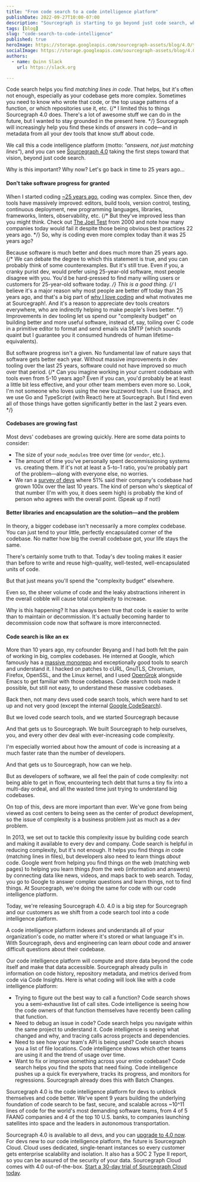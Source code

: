 ```yaml
---
title: "From code search to a code intelligence platform"
publishDate: 2022-09-27T10:00-07:00
description: "Sourcegraph is starting to go beyond just code search, which helps you find matching lines in code. We want to help you find answers in code, and we call this code intelligence."
tags: [blog]
slug: "code-search-to-code-intelligence"
published: true
heroImage: https://storage.googleapis.com/sourcegraph-assets/blog/4.0/to-code-intelligence.png
socialImage: https://storage.googleapis.com/sourcegraph-assets/blog/4.0/to-code-intelligence.png
authors:
  - name: Quinn Slack
    url: https://slack.org

---
```


Code search helps you find *matching lines in code*. That helps, but it's often not enough, especially as your codebase gets more complex. Sometimes you need to know who wrote that code, or the top usage patterns of a function, or which repositories use it, etc. {/* I limited this to things Sourcegraph 4.0 does. There's a lot of awesome stuff we can do in the future, but I wanted to stay grounded in the present here. */}  Sourcegraph will increasingly help you find these kinds of *answers* in code&mdash;and in metadata from all your dev tools that know stuff about code.

We call this a code intelligence platform (motto: *"answers, not just matching lines"*), and you can see [Sourcegraph 4.0](/blog/sourcegraph-4.0) taking the first steps toward that vision, beyond just code search.

Why is this important? Why now? Let's go back in time to 25 years ago...

#### Don't take software progress for granted

When I started coding [~25 years ago](https://slack.org/why-i-love-code), coding was complex. Since then, dev tools have massively improved: editors, build tools, version control, testing, continuous deployment, new programming languages, libraries, frameworks, linters, observability, etc. {/* But they've improved less than you might think. Check out [The Joel Test](https://www.joelonsoftware.com/2000/08/09/the-joel-test-12-steps-to-better-code/) from 2000 and note how many companies today would fail it despite those being obvious best practices 22 years ago. */} So, why is coding even more complex today than it was 25 years ago?

Because software is much better and does much more than 25 years ago. {/* We can debate the degree to which this statement is true, and you can probably think of some counterexamples. But it's still true. Even if you, a cranky purist dev, would prefer using 25-year-old software, most people disagree with you. You'd be hard-pressed to find many willing users or customers for 25-year-old software today. */} This is a good thing. {/* I believe it's a major reason why most people are better off today than 25 years ago, and that's a big part of [why I love coding](https://slack.org/why-i-love-code) and what motivates me at Sourcegraph!. And it's a reason to appreciate dev tools creators everywhere, who are indirectly helping to make people's lives better. */} Improvements in dev tooling let us spend our "complexity budget" on building better and more useful software, instead of, say, toiling over C code in a primitive editor to format and send emails via SMTP (which sounds quaint but I guarantee you it consumed hundreds of human lifetime-equivalents).

But software progress isn't a given. No fundamental law of nature says that software gets better each year. Without massive improvements in dev tooling over the last 25 years, software could not have improved so much over that period. {/* Can you imagine working in your current codebase with tools even from 5-10 years ago? Even if you can, you'd probably be at least a little bit less effective, and your other team members even more so. Look, I'm not someone who loves using the new buzzword tech. I use Emacs, and we use Go and TypeScript (with React) here at Sourcegraph. But I find even all of those things have gotten significantly better in the last 2 years even. */}

#### Codebases are growing fast

Most devs' codebases are growing quickly. Here are some data points to consider:

* The size of your `node_modules` tree over time (or `vendor`, etc.).
* The amount of time you've personally spent decommissioning systems vs. creating them. If it's not at least a 5-to-1 ratio, you're probably part of the problem&mdash;along with everyone else, no worries.
* We ran a [survey of devs](https://info.sourcegraph.com/hubfs/CTA%20assets/sourcegraph-big-code-survey-report.pdf) where 51% said their company's codebase had grown 100x over the last 10 years. The kind of person who's skeptical of that number (I'm with you, it does seem high) is probably the kind of person who agrees with the overall point. (Speak up if not!)

#### Better libraries and encapsulation are the solution&mdash;and the problem

In theory, a bigger codebase isn't necessarily a more complex codebase. You can just tend to your little, perfectly encapsulated corner of the codebase. No matter how big the overall codebase got, your life stays the same.

There's certainly some truth to that. Today's dev tooling makes it easier than before to write and reuse high-quality, well-tested, well-encapsulated units of code.



But that just means you'll spend the "complexity budget" elsewhere.

Even so, the sheer volume of code and the leaky abstractions inherent in the overall cobble will cause total complexity to increase.

Why is this happening? It has always been true that code is easier to write than to maintain or decommission. It's actually becoming harder to decommission code now that software is more interconnected.



#### Code search is like an ex

More than 10 years ago, my cofounder Beyang and I had both felt the pain of working in big, complex codebases. He interned at Google, which famously has a [massive monorepo](https://cacm.acm.org/magazines/2016/7/204032-why-google-stores-billions-of-lines-of-code-in-a-single-repository/fulltext) and exceptionally good tools to search and understand it. I hacked on patches to cURL, GnuTLS, Chromium, Firefox, OpenSSL, and the Linux kernel, and I used [OpenGrok](https://oracle.github.io/opengrok/) alongside Emacs to get familiar with those codebases. Code search tools made it possible, but still not easy, to understand these massive codebases.

Back then, not many devs used code search tools, which were hard to set up and not very good (except the internal [Google CodeSearch](https://codesearchguide.org/story/google)).

But we loved code search tools, and we started Sourcegraph because 

And that gets us to Sourcegraph. We built Sourcegraph to help ourselves, you, and every other dev deal with ever-increasing code complexity.

I'm especially worried about how the amount of code is increasing at a much faster rate than the number of developers. 


And that gets us to Sourcegraph, how can we help.

But as developers of software, we all feel the pain of code complexity: not being able to get in flow, encountering tech debt that turns a tiny fix into a multi-day ordeal, and all the wasted time just trying to understand big codebases.

On top of this, devs are more important than ever. We've gone from being viewed as cost centers to being seen as the center of product development, so the issue of complexity is a business problem just as much as a dev problem.

In 2013, we set out to tackle this complexity issue by building code search and making it available to every dev and company. Code search is helpful in reducing complexity, but it's not enough. It helps you find things *in* code (matching lines in files), but developers also need to learn things *about* code. Google went from helping you find things *on* the web (matching web pages) to helping you learn things *from* the web (information and answers) by connecting data like news, videos, and maps back to web search. Today, you go to Google to answer complex questions and learn things, not to find things. At Sourcegraph, we're doing the same for code with our code intelligence platform.

Today, we're releasing Sourcegraph 4.0. 4.0 is a big step for Sourcegraph and our customers as we shift from a code search tool into a code intelligence platform.

A code intelligence platform indexes and understands all of your organization's code, no matter where it's stored or what language it's in. With Sourcegraph, devs and engineering can learn *about* code and answer difficult questions about their codebase.

Our code intelligence platform will compute and store data beyond the code itself and make that data accessible. Sourcegraph already pulls in information on code history, repository metadata, and metrics derived from code via Code Insights. Here is what coding will look like with a code intelligence platform:

- Trying to figure out the best way to call a function? Code search shows you a semi-exhaustive list of call sites. Code intelligence is seeing how the code owners of that function themselves have recently been calling that function.
- Need to debug an issue in code? Code search helps you navigate within the same project to understand it. Code intelligence is seeing what changed and why, and tracing calls across projects and dependencies.
- Need to see how your team's API is being used? Code search shows you a list of file locations. Code intelligence shows which other teams are using it and the trend of usage over time.
- Want to fix or improve something across your entire codebase? Code search helps you find the spots that need fixing. Code intelligence pushes up a quick fix everywhere, tracks its progress, and monitors for regressions. Sourcegraph already does this with Batch Changes.

Sourcegraph 4.0 is the code intelligence platform for devs to unblock themselves and code better. We've spent 9 years building the underlying foundation of code search to be fast, secure, and scalable across ~10^11 lines of code for the world's most demanding software teams, from 4 of 5 FAANG companies and 4 of the top 10 U.S. banks, to companies launching satellites into space and the leaders in autonomous transportation. 

Sourcegraph 4.0 is available to all devs, and you can [upgrade to 4.0 now](https://docs.sourcegraph.com/admin/updates). For devs new to our code intelligence platform, the future is Sourcegraph Cloud. Cloud uses dedicated, single-tenant instances so every customer gets enterprise scalability and isolation. It also has a SOC 2 Type II report, so you can be assured of the security of your data. Sourcegraph Cloud comes with 4.0 out-of-the-box. [Start a 30-day trial of Sourcegraph Cloud today](https://signup.sourcegraph.com).